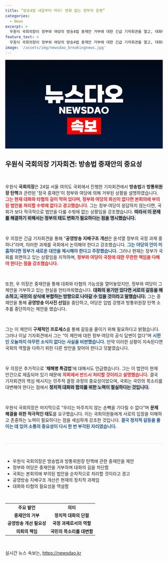 ```yaml
---
title: “방송4법 내일부터 처리! 변화 없는 정부의 운명”
categories:
  - News
excerpt: >
  우원식 국회의장이 정부와 여당의 방송4법 중재안 거부에 대한 긴급 기자회견을 열고, 대화와 타협을 촉구했다. 그는 공영방송 지배구조 개선을 위한 책임 있는 행동을 강조하며, 정치적 소모전을 끝내야 한다고 경고했다.
feature_text: >
  우원식 국회의장이 정부와 여당의 방송4법 중재안 거부에 대한 긴급 기자회견을 열고, 대화와 타협을 촉구했다. 그는 공영방송 지배구조 개선을 위한 책임 있는 행동을 강조하며, 정치적 소모전을 끝내야 한다고 경고했다.
image: '/assets/img/newsdao_breakingnews.jpg'
---
```


<p><img src="/assets/img/newsdao_breakingnews.jpg" alt="bookingtag 속보" /></p>

<h2 data-ke-size="size26">우원식 국회의장 기자회견: 방송법 중재안의 중요성</h2>

<p data-ke-size="size16">&nbsp;</p>

<p>우원식 <b>국회의장</b>은 24일 서울 여의도 국회에서 진행한 기자회견에서 <b>방송법</b>과 <b>방통위원장 탄핵</b>과 관련된 '정국 중재안'이 정부와 여당에 의해 거부된 상황을 설명하였습니다. <b><span style="color: #ee2323;">그는 현재 대화와 타협의 길이 막혀 있다며, 정부와 여당의 회신이 없다면 본회의에 부의된 법안을 처리할 수밖에 없다고 경고했습니다.</span></b> 그는 정부·여당이 응답하지 않는다면, 국회가 보다 적극적으로 법안을 다룰 수밖에 없는 상황임을 강조했습니다. <b><span style="background-color: #21538527;">따라서 이 문제를 해결하기 위해서는 정부의 태도 변화가 필요하다는 점을 명시했습니다.</span></b> </p>

<p data-ke-size="size16">&nbsp;</p>

<p>우 의장은 긴급 기자회견을 통해 “<b>공영방송 지배구조 개선</b>은 윤석열 정부의 국정 과제 중 하나”라며, 이러한 과제를 국회에서 논의해야 한다고 강조했습니다. <b><span style="color: #1a5490;">그는 야당의 안이 미흡하다면 정부가 새로운 대안을 제시해야 한다고 주장했습니다.</span></b> 그러나 현재는 정부가 국회를 외면하고 있는 상황임을 지적하며, <b><span style="color: #ee2323;">정부와 여당이 국정에 대한 무한한 책임을 다해야 한다는 점을 강조했습니다.</span></b></p>

<p data-ke-size="size16">&nbsp;</p>

<p>또한, 우 의장은 중재안을 통해 대화와 타협의 가능성을 열어놓았지만, 정부와 여당이 그 제안을 거부하고 있는 현실을 안타까워했습니다. <b><span style="background-color: #21538527;">대화의 용기만 있다면 서로의 갈등을 해소하고, 국민의 상식에 부합하는 방향으로 나아갈 수 있을 것이라고 말했습니다.</span></b> 그는 중재안을 통해 <b>공영방송 이사진 선임</b>을 중단하고, 야당은 입법 강행과 방통위원장 탄핵 소추를 중단하자는 제안을 했습니다. </p>

<p data-ke-size="size16">&nbsp;</p>

<p>그는 이 제안이 <b>구체적인 프로세스</b>를 통해 갈등을 줄이기 위해 필요하다고 밝혔습니다. 그러나 이날 기자회견에서 그는 “이 제안에 대한 정부·여당의 공식 답변이 없다”며 <b><span style="color: #1a5490;">시한인 오늘까지 아무런 소식이 없다는 사실을 비판했습니다.</span></b> 만약 이러한 상황이 지속된다면 국회의 역할을 다하기 위한 다른 방안을 찾아야 한다고 덧붙였습니다. </p>

<p data-ke-size="size16">&nbsp;</p>

<p>우 의장은 추가적으로 ‘<b>채해병 특검법</b>’에 대해서도 언급했습니다. 그는 이 법안이 현재 안건으로 제출되어 있기 때문에 <b><span style="color: #ee2323;">의회에서 반드시 처리할 것이라고 설명했습니다.</span></b> 결국 기자회견의 핵심 메시지는 민주적 결정 과정의 중요성이었으며, 국회는 국민의 목소리를 대변해야 한다는 점에서 <b><span style="background-color: #21538527;">정치적 대화와 합의를 위한 노력이 절실하다는 것입니다.</span></b></p>

<p data-ke-size="size16">&nbsp;</p>

<p>우원식 국회의장은 마지막으로 “우리는 마주치지 않는 손뼉을 기다릴 수 없다”며 <b>문제 해결을 위한 적극적인 태도</b>를 요구했습니다. 이는 국회의원들에게 서로의 입장을 이해하고 존중하는 노력이 필요하다는 점을 세심하게 강조한 것입니다. <b><span style="color: #1a5490;">결국 정치적 갈등을 줄이는 데 있어 소통의 중요성이 다시 한 번 부각된 자리였습니다.</span></b> </p>

<p data-ke-size="size16">&nbsp;</p> 

<hr style="color: #e8e8e8; height: 1px; border: none; background-color: #e8e8e8;" /> 

<p data-ke-size="size16">&nbsp;</p>

<ul>
    <li>우원식 국회의장은 방송법과 방통위원장 탄핵에 관한 중재안을 제안</li>
    <li>정부와 여당은 중재안을 거부하며 대화의 길을 차단함</li>
    <li>국회는 본회의에 부의된 법안을 순차적으로 처리할 것이라고 경고</li>
    <li>공영방송 지배구조 개선은 현재의 정치적 과제임</li>
    <li>대화와 타협의 필요성을 역설함</li>
</ul>

<p data-ke-size="size16">&nbsp;</p>

<table style="width: 100%; border-collapse: collapse;">
    <tr>
        <td style="text-align: center; height: 17px;"><b>주요 발언</b></td>
        <td style="text-align: center; height: 17px;"><b>의미</b></td>
    </tr>
    <tr>
        <td style="text-align: center; height: 17px;"><b>중재안의 거부</b></td>
        <td style="text-align: center; height: 17px;"><b>정치적 대화의 단절</b></td>
    </tr>
    <tr>
        <td style="text-align: center; height: 17px;"><b>공영방송 개선 필요성</b></td>
        <td style="text-align: center; height: 17px;"><b>국정 과제로서의 역할</b></td>
    </tr>
    <tr>
        <td style="text-align: center; height: 17px;"><b>의회의 책임</b></td>
        <td style="text-align: center; height: 17px;"><b>국민의 목소리를 대변함</b></td>
    </tr>
</table>

<p data-ke-size="size16">&nbsp;</p>
실시간 뉴스 속보는, <a href="https://newsdao.kr" rel="dofollow">https://newsdao.kr</a>



